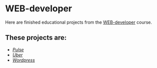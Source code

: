 # WEB-developer

Here are finished educational projects from the [WEB-developer](https://www.udemy.com/course/webdeveloper/) course.

## These projects are:

- _[Pulse](https://spormuv.github.io/css-webdev/pulse-gulp-bem/dist/)_
- _[Uber](https://spormuv.github.io/css-webdev/uber-bootstrap/src/)_
- _[Wordpress](https://spormuv.github.io/css-webdev/landing-page/)_
